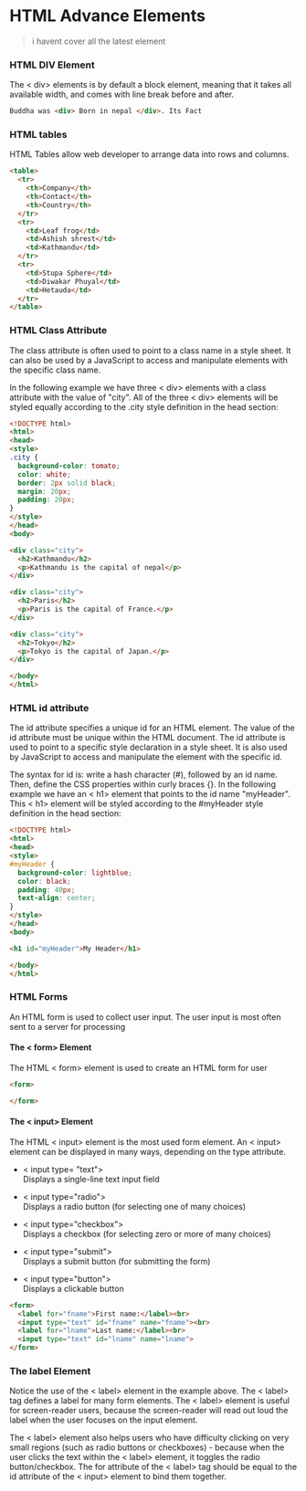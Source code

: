 # HTML Advance Elements 
> i havent cover all the latest element 
### HTML DIV Element
The < div> elements is by default a block element, meaning that it takes all available width, and comes with line break before and after.
```html
Buddha was <div> Born in nepal </div>. Its Fact

```

### HTML tables
HTML Tables allow web developer to arrange data into rows and columns.
```html
<table>
  <tr>
    <th>Company</th>
    <th>Contact</th>
    <th>Country</th>
  </tr>
  <tr>
    <td>Leaf frog</td>
    <td>Ashish shrest</td>
    <td>Kathmandu</td>
  </tr>
  <tr>
    <td>Stupa Sphere</td>
    <td>Diwakar Phuyal</td>
    <td>Hetauda</td>
  </tr>
</table>

```
### HTML Class Attribute
The class attribute is often used to point to a class name in a style sheet. It can also be used by a JavaScript to access and manipulate elements with the specific class name.

In the following example we have three < div> elements with a class attribute with the value of "city". All of the three < div> elements will be styled equally according to the .city style definition in the head section:

```html
<!DOCTYPE html>
<html>
<head>
<style>
.city {
  background-color: tomato;
  color: white;
  border: 2px solid black;
  margin: 20px;
  padding: 20px;
}
</style>
</head>
<body>

<div class="city">
  <h2>Kathmandu</h2>
  <p>Kathmandu is the capital of nepal</p>
</div>

<div class="city">
  <h2>Paris</h2>
  <p>Paris is the capital of France.</p>
</div>

<div class="city">
  <h2>Tokyo</h2>
  <p>Tokyo is the capital of Japan.</p>
</div>

</body>
</html>
```
### HTML id attribute
The id attribute specifies a unique id for an HTML element. The value of the id attribute must be unique within the HTML document.
The id attribute is used to point to a specific style declaration in a style sheet. It is also used by JavaScript to access and manipulate the element with the specific id.

The syntax for id is: write a hash character (#), followed by an id name. Then, define the CSS properties within curly braces {}.
In the following example we have an < h1> element that points to the id name "myHeader". This < h1> element will be styled according to the #myHeader style definition in the head section:

```html
<!DOCTYPE html>
<html>
<head>
<style>
#myHeader {
  background-color: lightblue;
  color: black;
  padding: 40px;
  text-align: center;
}
</style>
</head>
<body>

<h1 id="myHeader">My Header</h1>

</body>
</html>
```

### HTML Forms

An HTML form is used to collect user input. The user input is most often sent to a server for processing 

#### The < form> Element
The HTML < form> element is used to create an HTML form for user 
```html
<form>

</form>  
```
#### The < input> Element
The HTML < input> element is the most used form element.
An < input> element can be displayed in many ways, depending on the type attribute.

- < input type= "text"> \
Displays a single-line text input field

- < input type="radio"> \
Displays a radio button (for selecting one of many choices)

- < input type="checkbox"> \
Displays a checkbox (for selecting zero or more of many choices)

- < input type="submit"> \
Displays a submit button (for submitting the form)

- < input type="button"> \
Displays a clickable button

```html
<form>
  <label for="fname">First name:</label><br>
  <input type="text" id="fname" name="fname"><br>
  <label for="lname">Last name:</label><br>
  <input type="text" id="lname" name="lname">
</form>
```
### The label Element
Notice the use of the < label> element in the example above.
The < label> tag defines a label for many form elements.
The < label> element is useful for screen-reader users, because the screen-reader will read out loud the label when the user focuses on the input element.

The < label> element also helps users who have difficulty clicking on very small regions (such as radio buttons or checkboxes) - because when the user clicks the text within the < label> element, it toggles the radio button/checkbox.
The for attribute of the < label> tag should be equal to the id attribute of the < input> element to bind them together.